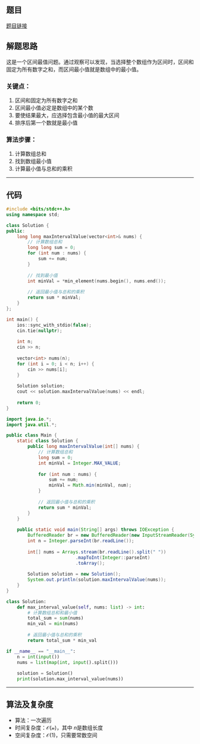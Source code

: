 ## 题目
[题目链接](https://www.nowcoder.com/practice/70cd4744404a4fbcbffe69e53e1f964c?tpId=182&tqId=314228&sourceUrl=/exam/oj&channenl=wgithub&fromPut=wgithub)

## 解题思路

这是一个区间最值问题。通过观察可以发现，当选择整个数组作为区间时，区间和固定为所有数字之和，而区间最小值就是数组中的最小值。

### 关键点：
1. 区间和固定为所有数字之和
2. 区间最小值必定是数组中的某个数
3. 要使结果最大，应选择包含最小值的最大区间
4. 排序后第一个数就是最小值

### 算法步骤：
1. 计算数组总和
2. 找到数组最小值
3. 计算最小值与总和的乘积

---

## 代码

```cpp []
#include <bits/stdc++.h>
using namespace std;

class Solution {
public:
    long long maxIntervalValue(vector<int>& nums) {
        // 计算数组总和
        long long sum = 0;
        for (int num : nums) {
            sum += num;
        }
        
        // 找到最小值
        int minVal = *min_element(nums.begin(), nums.end());
        
        // 返回最小值与总和的乘积
        return sum * minVal;
    }
};

int main() {
    ios::sync_with_stdio(false);
    cin.tie(nullptr);
    
    int n;
    cin >> n;
    
    vector<int> nums(n);
    for (int i = 0; i < n; i++) {
        cin >> nums[i];
    }
    
    Solution solution;
    cout << solution.maxIntervalValue(nums) << endl;
    
    return 0;
}
```


```java []
import java.io.*;
import java.util.*;

public class Main {
    static class Solution {
        public long maxIntervalValue(int[] nums) {
            // 计算数组总和
            long sum = 0;
            int minVal = Integer.MAX_VALUE;
            
            for (int num : nums) {
                sum += num;
                minVal = Math.min(minVal, num);
            }
            
            // 返回最小值与总和的乘积
            return sum * minVal;
        }
    }
    
    public static void main(String[] args) throws IOException {
        BufferedReader br = new BufferedReader(new InputStreamReader(System.in));
        int n = Integer.parseInt(br.readLine());
        
        int[] nums = Arrays.stream(br.readLine().split(" "))
                          .mapToInt(Integer::parseInt)
                          .toArray();
        
        Solution solution = new Solution();
        System.out.println(solution.maxIntervalValue(nums));
    }
}
```

```python []
class Solution:
    def max_interval_value(self, nums: list) -> int:
        # 计算数组总和和最小值
        total_sum = sum(nums)
        min_val = min(nums)
        
        # 返回最小值与总和的乘积
        return total_sum * min_val

if __name__ == "__main__":
    n = int(input())
    nums = list(map(int, input().split()))
    
    solution = Solution()
    print(solution.max_interval_value(nums))
```
---

## 算法及复杂度
- 算法：一次遍历
- 时间复杂度：$\mathcal{O(n)}$，其中 $n$是数组长度
- 空间复杂度：$\mathcal{O(1)}$，只需要常数空间
